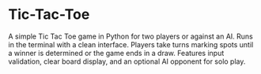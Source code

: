 # Tic-Tac-Toe
A simple Tic Tac Toe game in Python for two players or against an AI. Runs in the terminal with a clean interface. Players take turns marking spots until a winner is determined or the game ends in a draw. Features input validation, clear board display, and an optional AI opponent for solo play. 
